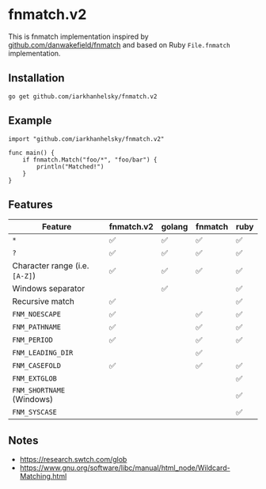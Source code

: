 # fnmatch.v2

This is fnmatch implementation inspired by [github.com/danwakefield/fnmatch](https://github.com/danwakefield/fnmatch)
and based on Ruby `File.fnmatch` implementation. 

## Installation

```
go get github.com/iarkhanhelsky/fnmatch.v2
```

## Example

```
import "github.com/iarkhanhelsky/fnmatch.v2"

func main() {
	if fnmatch.Match("foo/*", "foo/bar") {
		println("Matched!")
	}
}
```

## Features

| Feature                        | fnmatch.v2         | golang             | fnmatch            | ruby               | 
|--------------------------------|--------------------|--------------------|--------------------|--------------------|
| `*`                            | :white_check_mark: | :white_check_mark: | :white_check_mark: | :white_check_mark: | 
| `?`                            | :white_check_mark: | :white_check_mark: | :white_check_mark: | :white_check_mark: |
| Character range (i.e. `[A-Z]`) | :white_check_mark: | :white_check_mark: | :white_check_mark: | :white_check_mark: | 
| Windows separator              |                    | :white_check_mark: |                    | :white_check_mark: |
| Recursive match                | :white_check_mark: |                    |                    | :white_check_mark: |
| `FNM_NOESCAPE`                 | :white_check_mark: |                    | :white_check_mark: | :white_check_mark: |
| `FNM_PATHNAME`                 | :white_check_mark: |                    | :white_check_mark: | :white_check_mark: |
| `FNM_PERIOD`                   | :white_check_mark: |                    | :white_check_mark: | :white_check_mark: |
| `FNM_LEADING_DIR`              |                    |                    | :white_check_mark: |                    |
| `FNM_CASEFOLD`                 | :white_check_mark: |                    | :white_check_mark: | :white_check_mark: |
| `FNM_EXTGLOB`                 |                    |                    |                    | :white_check_mark: |
| `FNM_SHORTNAME` (Windows)      |                    |                    |                    | :white_check_mark: |
| `FNM_SYSCASE`                  |                    |                    |                    | :white_check_mark: |


## Notes 

* https://research.swtch.com/glob
* https://www.gnu.org/software/libc/manual/html_node/Wildcard-Matching.html